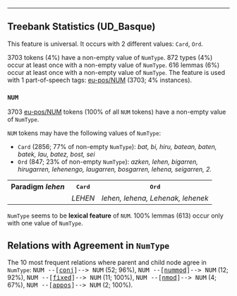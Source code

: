 

--------------------------------------------------------------------------------

## Treebank Statistics (UD_Basque)

This feature is universal.
It occurs with 2 different values: `Card`, `Ord`.

3703 tokens (4%) have a non-empty value of `NumType`.
872 types (4%) occur at least once with a non-empty value of `NumType`.
616 lemmas (6%) occur at least once with a non-empty value of `NumType`.
The feature is used with 1 part-of-speech tags: [eu-pos/NUM]() (3703; 4% instances).

### `NUM`

3703 [eu-pos/NUM]() tokens (100% of all `NUM` tokens) have a non-empty value of `NumType`.

`NUM` tokens may have the following values of `NumType`:

* `Card` (2856; 77% of non-empty `NumType`): <em>bat, bi, hiru, batean, baten, batek, lau, batez, bost, sei</em>
* `Ord` (847; 23% of non-empty `NumType`): <em>azken, lehen, bigarren, hirugarren, lehenengo, laugarren, bosgarren, lehena, seigarren, 2.</em>

<table>
  <tr><th>Paradigm <i>lehen</i></th><th><tt>Card</tt></th><th><tt>Ord</tt></th></tr>
  <tr><td><tt></tt></td><td><em>LEHEN</em></td><td><em>lehen, lehena, Lehenak, lehenek</em></td></tr>
</table>

`NumType` seems to be **lexical feature** of `NUM`. 100% lemmas (613) occur only with one value of `NumType`.

## Relations with Agreement in `NumType`

The 10 most frequent relations where parent and child node agree in `NumType`:
<tt>NUM --[<a href="../dep/conj.html">conj</a>]--> NUM</tt> (52; 96%),
<tt>NUM --[<a href="../dep/nummod.html">nummod</a>]--> NUM</tt> (12; 92%),
<tt>NUM --[<a href="../dep/fixed.html">fixed</a>]--> NUM</tt> (11; 100%),
<tt>NUM --[<a href="../dep/nmod.html">nmod</a>]--> NUM</tt> (4; 67%),
<tt>NUM --[<a href="../dep/appos.html">appos</a>]--> NUM</tt> (2; 100%).

